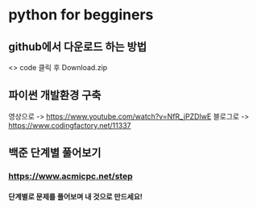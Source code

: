 # python for begginers


## github에서 다운로드 하는 방법
<> code 클릭 후 Download.zip

## 파이썬 개발환경 구축
영상으로 -> https://www.youtube.com/watch?v=NfR_jPZDIwE
블로그로 -> https://www.codingfactory.net/11337

## 백준 단계별 풀어보기
### https://www.acmicpc.net/step
#### 단계별로 문제를 풀어보며 내 것으로 만드세요!


